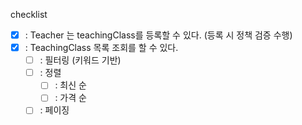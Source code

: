 checklist

- [x] : Teacher 는 teachingClass를 등록할 수 있다. (등록 시 정책 검증 수행)
- [x] : TeachingClass 목록 조회를 할 수 있다.
    - [ ] : 필터링 (키워드 기반)
    - [ ] : 정렬
        - [ ] : 최신 순
        - [ ] : 가격 순
    - [ ] : 페이징
